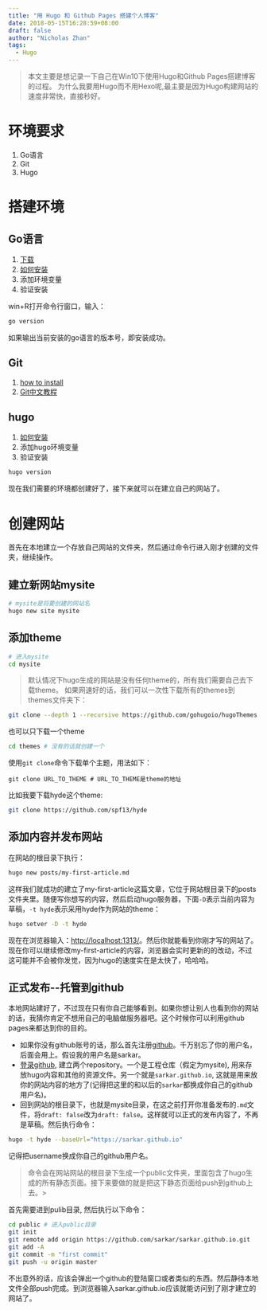 ```yaml
---
title: "用 Hugo 和 Github Pages 搭建个人博客"
date: 2018-05-15T16:28:59+08:00
draft: false
author: "Nicholas Zhan"
tags: 
  - Hugo
---
```


> 本文主要是想记录一下自己在Win10下使用Hugo和Github Pages搭建博客的过程。
为什么我要用Hugo而不用Hexo呢,最主要是因为Hugo构建网站的速度非常快，直接秒好。  

# 环境要求

1. Go语言
2. Git
3. Hugo

# 搭建环境

## Go语言

1. [下载](https://golang.org/dl/)
2. [如何安装](https://golang.org/doc/install/)
3. 添加环境变量
4. 验证安装

 win+R打开命令行窗口，输入：

 ```sh
 go version
 ```

 如果输出当前安装的go语言的版本号，即安装成功。

## Git

1. [how to install](https://git-scm.com/book/en/v2/Getting-Started-Installing-Git)
2. [Git中文教程](https://git-scm.com/book/zh/v2)

## hugo

1. [如何安装](https://gohugo.io/getting-started/installing/)
2. 添加hugo环境变量
3. 验证安装

  ```sh
  hugo version
  ```

现在我们需要的环境都创建好了，接下来就可以在建立自己的网站了。

# 创建网站

首先在本地建立一个存放自己网站的文件夹，然后通过命令行进入刚才创建的文件夹，继续操作。

## 建立新网站mysite

```sh
# mysite是将要创建的网站名
hugo new site mysite
```

## 添加theme

```sh
# 进入mysite
cd mysite
```

> 默认情况下hugo生成的网站是没有任何theme的，所有我们需要自己去下载theme。
如果网速好的话，我们可以一次性下载所有的themes到themes文件夹下：

```sh
git clone --depth 1 --recursive https://github.com/gohugoio/hugoThemes.git themes
```

也可以只下载一个theme

```sh
cd themes # 没有的话就创建一个
```

使用```git clone```命令下载单个主题，用法如下：

    git clone URL_TO_THEME # URL_TO_THEME是theme的地址
比如我要下载hyde这个theme:

```sh
git clone https://github.com/spf13/hyde
```

## 添加内容并发布网站

在网站的根目录下执行：

```sh
hugo new posts/my-first-article.md
```

这样我们就成功的建立了my-first-article这篇文章，它位于网站根目录下的posts文件夹里。随便写你想写的内容，然后启动hugo服务器，下面```-D```表示当前内容为草稿，```-t hyde```表示采用hyde作为网站的theme：

```sh
hugo setver -D -t hyde
```

现在在浏览器输入：<http://localhost:1313/>。然后你就能看到你刚才写的网站了。现在你可以继续修改my-first-article的内容，浏览器会实时更新的的改动，不过这可能并不会被你发觉，因为hugo的速度实在是太快了，哈哈哈。

## 正式发布--托管到github

本地网站建好了，不过现在只有你自己能够看到。如果你想让别人也看到你的网站的话，我猜你肯定不想用自己的电脑做服务器吧。这个时候你可以利用github pages来都达到你的目的。

- 如果你没有github账号的话，那么首先注册[github](https://github.com)。千万别忘了你的用户名，后面会用上。假设我的用户名是sarkar。
- [登录github](https://github.com/login), 建立两个repository。一个是工程仓库（假定为mysite), 用来存放hugo内容和其他的资源文件。另一个就是```sarkar.github.io```, 这就是用来放你的网站内容的地方了(记得把这里的和以后的```sarkar```都换成你自己的github用户名)。
- 回到网站的根目录下，也就是mysite目录，在这之前打开你准备发布的```.md```文件，将```draft: false```改为```draft: false```。这样就可以正式的发布内容了，不再是草稿。然后执行命令：

```sh
hugo -t hyde --baseUrl="https://sarkar.github.io"
```

记得把username换成你自己的github用户名。
>命令会在网站网站的根目录下生成一个public文件夹，里面包含了hugo生成的所有静态页面。接下来要做的就是把这下静态页面给push到github上去。>

首先需要进到pulib目录, 然后执行以下命令：

```sh
cd public # 进入public目录
git init
git remote add origin https://github.com/sarkar/sarkar.github.io.git
git add -A
git commit -m "first commit"
git push -u origin master
```

不出意外的话，应该会弹出一个github的登陆窗口或者类似的东西。然后静待本地文件全部push完成。到浏览器输入sarkar.github.io应该就能访问到了刚才建立的网站了。

